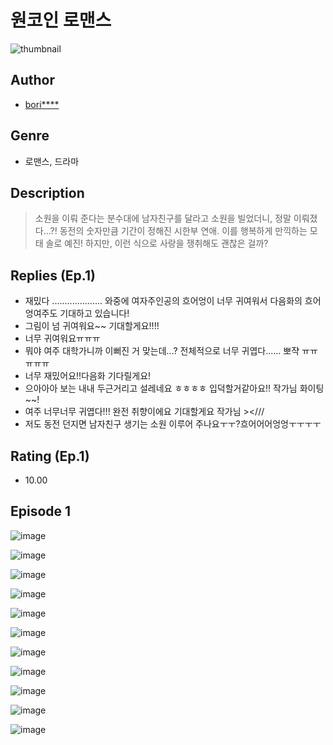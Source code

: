 # 원코인 로맨스
![thumbnail](https://image-comic.pstatic.net/user_contents_data/challenge_comic/2023/05/25/upload_7076061253540851769_480x623.jpeg)

## Author
- [bori****](https://comic.naver.com/artistTitle?id=367267)

## Genre
- 로맨스, 드라마

## Description
> 소원을 이뤄 준다는 분수대에 남자친구를 달라고 소원을 빌었더니, 정말 이뤄졌다…?! 동전의 숫자만큼 기간이 정해진 시한부 연애. 이를 행복하게 만끽하는 모태 솔로 예진! 하지만, 이런 식으로 사랑을 쟁취해도 괜찮은 걸까?

## Replies (Ep.1)
- 재밌다 .................... 와중에 여자주인공의 흐어엉이 너무 귀여워서 다음화의 흐어엉여주도 기대하고 있습니다!
- 그림이 넘 귀여워요~~ 기대할게요!!!!
- 너무 귀여워요ㅠㅠㅠ
- 뭐야 여주 대학가니까 이뻐진 거 맞는데...? 전체적으로 너무 귀엽다...... 뽀쟉 ㅠㅠㅠㅠㅠ
- 너무 재밌어요!!다음화 기다릴게요!
- 으아아아 보는 내내 두근거리고 설레네요 ㅎㅎㅎㅎ 입덕할거같아요!! 작가님 화이팅~~!
- 여주 너무너무 귀엽다!!! 완전 취향이에요 기대할게요 작가님 ><///
- 저도 동전 던지면 남자친구 생기는 소원 이루어 주나요ㅜㅜ?흐어어어엉엉ㅜㅜㅜㅜ

## Rating (Ep.1)
- 10.00

## Episode 1
![image](https://image-comic.pstatic.net/user_contents_data/challenge_comic/2023/05/25/367267/upload_3991704634811233894.jpeg)

![image](https://image-comic.pstatic.net/user_contents_data/challenge_comic/2023/05/25/367267/upload_3691034580798812210.jpeg)

![image](https://image-comic.pstatic.net/user_contents_data/challenge_comic/2023/05/25/367267/upload_7220734963545683557.jpeg)

![image](https://image-comic.pstatic.net/user_contents_data/challenge_comic/2023/05/25/367267/upload_4134640046071953510.jpeg)

![image](https://image-comic.pstatic.net/user_contents_data/challenge_comic/2023/05/25/367267/upload_7363727761437910372.jpeg)

![image](https://image-comic.pstatic.net/user_contents_data/challenge_comic/2023/05/25/367267/upload_4123384543912212793.jpeg)

![image](https://image-comic.pstatic.net/user_contents_data/challenge_comic/2023/05/25/367267/upload_7221866390988273463.jpeg)

![image](https://image-comic.pstatic.net/user_contents_data/challenge_comic/2023/05/25/367267/upload_7219612568278610996.jpeg)

![image](https://image-comic.pstatic.net/user_contents_data/challenge_comic/2023/05/25/367267/upload_7161116372971447094.jpeg)

![image](https://image-comic.pstatic.net/user_contents_data/challenge_comic/2023/05/25/367267/upload_3703194973347472740.jpeg)

![image](https://image-comic.pstatic.net/user_contents_data/challenge_comic/2023/05/25/367267/upload_7076955161627747681.jpeg)
